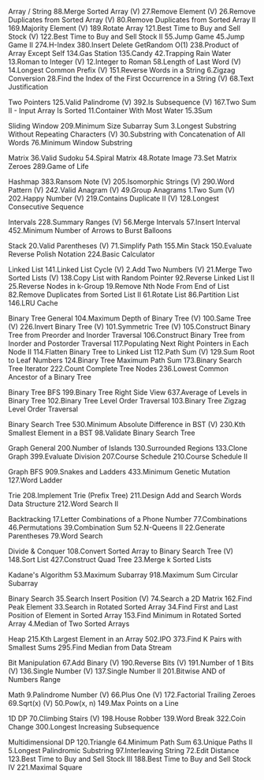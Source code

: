 Array / String
88.Merge Sorted Array (V)
27.Remove Element (V)
26.Remove Duplicates from Sorted Array (V)
80.Remove Duplicates from Sorted Array II
169.Majority Element (V)
189.Rotate Array
121.Best Time to Buy and Sell Stock (V)
122.Best Time to Buy and Sell Stock II
55.Jump Game
45.Jump Game II
274.H-Index
380.Insert Delete GetRandom O(1)
238.Product of Array Except Self
134.Gas Station
135.Candy
42.Trapping Rain Water
13.Roman to Integer (V)
12.Integer to Roman
58.Length of Last Word (V)
14.Longest Common Prefix (V)
151.Reverse Words in a String
6.Zigzag Conversion
28.Find the Index of the First Occurrence in a String (V)
68.Text Justification

Two Pointers
125.Valid Palindrome (V)
392.Is Subsequence (V)
167.Two Sum II - Input Array Is Sorted
11.Container With Most Water
15.3Sum

Sliding Window
209.Minimum Size Subarray Sum
3.Longest Substring Without Repeating Characters (V)
30.Substring with Concatenation of All Words
76.Minimum Window Substring

Matrix
36.Valid Sudoku
54.Spiral Matrix
48.Rotate Image
73.Set Matrix Zeroes
289.Game of Life

Hashmap
383.Ransom Note (V)
205.Isomorphic Strings (V)
290.Word Pattern (V)
242.Valid Anagram (V)
49.Group Anagrams
1.Two Sum (V)
202.Happy Number (V)
219.Contains Duplicate II (V)
128.Longest Consecutive Sequence

Intervals
228.Summary Ranges (V)
56.Merge Intervals
57.Insert Interval
452.Minimum Number of Arrows to Burst Balloons

Stack
20.Valid Parentheses (V)
71.Simplify Path
155.Min Stack
150.Evaluate Reverse Polish Notation
224.Basic Calculator

Linked List
141.Linked List Cycle (V)
2.Add Two Numbers (V)
21.Merge Two Sorted Lists (V)
138.Copy List with Random Pointer
92.Reverse Linked List II
25.Reverse Nodes in k-Group
19.Remove Nth Node From End of List
82.Remove Duplicates from Sorted List II
61.Rotate List
86.Partition List
146.LRU Cache

Binary Tree General
104.Maximum Depth of Binary Tree (V)
100.Same Tree (V)
226.Invert Binary Tree (V)
101.Symmetric Tree (V)
105.Construct Binary Tree from Preorder and Inorder Traversal
106.Construct Binary Tree from Inorder and Postorder Traversal
117.Populating Next Right Pointers in Each Node II
114.Flatten Binary Tree to Linked List
112.Path Sum (V)
129.Sum Root to Leaf Numbers
124.Binary Tree Maximum Path Sum
173.Binary Search Tree Iterator
222.Count Complete Tree Nodes
236.Lowest Common Ancestor of a Binary Tree

Binary Tree BFS
199.Binary Tree Right Side View
637.Average of Levels in Binary Tree
102.Binary Tree Level Order Traversal
103.Binary Tree Zigzag Level Order Traversal

Binary Search Tree
530.Minimum Absolute Difference in BST (V)
230.Kth Smallest Element in a BST
98.Validate Binary Search Tree

Graph General
200.Number of Islands
130.Surrounded Regions
133.Clone Graph
399.Evaluate Division
207.Course Schedule
210.Course Schedule II

Graph BFS
909.Snakes and Ladders
433.Minimum Genetic Mutation
127.Word Ladder

Trie
208.Implement Trie (Prefix Tree)
211.Design Add and Search Words Data Structure
212.Word Search II

Backtracking
17.Letter Combinations of a Phone Number
77.Combinations
46.Permutations
39.Combination Sum
52.N-Queens II
22.Generate Parentheses
79.Word Search

Divide & Conquer
108.Convert Sorted Array to Binary Search Tree (V)
148.Sort List
427.Construct Quad Tree
23.Merge k Sorted Lists

Kadane's Algorithm
53.Maximum Subarray
918.Maximum Sum Circular Subarray

Binary Search
35.Search Insert Position (V)
74.Search a 2D Matrix
162.Find Peak Element
33.Search in Rotated Sorted Array
34.Find First and Last Position of Element in Sorted Array
153.Find Minimum in Rotated Sorted Array
4.Median of Two Sorted Arrays

Heap
215.Kth Largest Element in an Array
502.IPO
373.Find K Pairs with Smallest Sums
295.Find Median from Data Stream

Bit Manipulation
67.Add Binary (V)
190.Reverse Bits (V)
191.Number of 1 Bits (V)
136.Single Number (V)
137.Single Number II
201.Bitwise AND of Numbers Range

Math
9.Palindrome Number (V)
66.Plus One (V)
172.Factorial Trailing Zeroes
69.Sqrt(x) (V)
50.Pow(x, n)
149.Max Points on a Line

1D DP
70.Climbing Stairs (V)
198.House Robber
139.Word Break
322.Coin Change
300.Longest Increasing Subsequence

Multidimensional DP
120.Triangle
64.Minimum Path Sum
63.Unique Paths II
5.Longest Palindromic Substring
97.Interleaving String
72.Edit Distance
123.Best Time to Buy and Sell Stock III
188.Best Time to Buy and Sell Stock IV
221.Maximal Square


